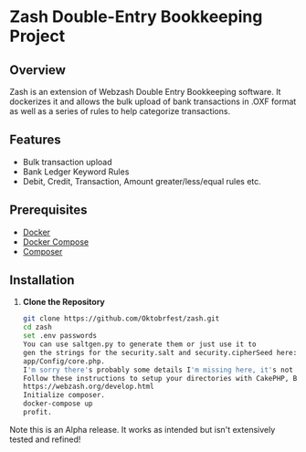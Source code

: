 # Zash Double-Entry Bookkeeping Project

## Overview

Zash is an extension of Webzash Double Entry Bookkeeping software. It dockerizes it and allows the bulk upload of bank transactions in .OXF format as well as a series of rules to help categorize transactions.

## Features

- Bulk transaction upload
- Bank Ledger Keyword Rules
- Debit, Credit, Transaction, Amount greater/less/equal rules etc.

## Prerequisites

- [Docker](https://www.docker.com/get-started)
- [Docker Compose](https://docs.docker.com/compose/install/)
- [Composer](https://getcomposer.org/download/)

## Installation

1. **Clone the Repository**

   ```bash
   git clone https://github.com/Oktobrfest/zash.git
   cd zash
   set .env passwords
   You can use saltgen.py to generate them or just use it to 
   gen the strings for the security.salt and security.cipherSeed here: 
   app/Config/core.php.
   I'm sorry there's probably some details I'm missing here, it's not turn-key, email me if you run into issues.
   Follow these instructions to setup your directories with CakePHP, BoostCake, etc.
   https://webzash.org/develop.html
   Initialize composer.
   docker-compose up
   profit.
   
Note this is an Alpha release. It works as intended but isn't extensively tested and refined!

